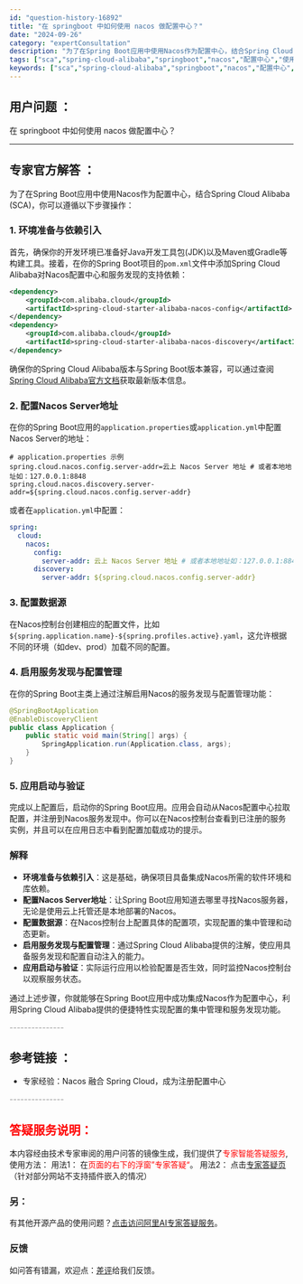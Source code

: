 ```yaml
---
id: "question-history-16892"
title: "在 springboot 中如何使用 nacos 做配置中心？"
date: "2024-09-26"
category: "expertConsultation"
description: "为了在Spring Boot应用中使用Nacos作为配置中心，结合Spring Cloud Alibaba (SCA)，你可以遵循以下步骤操作：### 1. 环境准备与依赖引入首先，确保你的开发环境已准备好Java开发工具包(JDK)以及Maven或Gradle等构建工具。接着，在你的Spring "
tags: ["sca","spring-cloud-alibaba","springboot","nacos","配置中心","使用","整合"]
keywords: ["sca","spring-cloud-alibaba","springboot","nacos","配置中心","使用","整合"]
---
```


## 用户问题 ： 
 在 springboot 中如何使用 nacos 做配置中心？  

---------------
## 专家官方解答 ：

为了在Spring Boot应用中使用Nacos作为配置中心，结合Spring Cloud Alibaba (SCA)，你可以遵循以下步骤操作：

### 1. 环境准备与依赖引入

首先，确保你的开发环境已准备好Java开发工具包(JDK)以及Maven或Gradle等构建工具。接着，在你的Spring Boot项目的`pom.xml`文件中添加Spring Cloud Alibaba对Nacos配置中心和服务发现的支持依赖：

```xml
<dependency>
    <groupId>com.alibaba.cloud</groupId>
    <artifactId>spring-cloud-starter-alibaba-nacos-config</artifactId>
</dependency>
<dependency>
    <groupId>com.alibaba.cloud</groupId>
    <artifactId>spring-cloud-starter-alibaba-nacos-discovery</artifactId>
</dependency>
```

确保你的Spring Cloud Alibaba版本与Spring Boot版本兼容，可以通过查阅[Spring Cloud Alibaba官方文档](https://github.com/alibaba/spring-cloud-alibaba/wiki)获取最新版本信息。

### 2. 配置Nacos Server地址

在你的Spring Boot应用的`application.properties`或`application.yml`中配置Nacos Server的地址：

```properties
# application.properties 示例
spring.cloud.nacos.config.server-addr=云上 Nacos Server 地址 # 或者本地地址如：127.0.0.1:8848
spring.cloud.nacos.discovery.server-addr=${spring.cloud.nacos.config.server-addr}
```

或者在`application.yml`中配置：

```yaml
spring:
  cloud:
    nacos:
      config:
        server-addr: 云上 Nacos Server 地址 # 或者本地地址如：127.0.0.1:8848
      discovery:
        server-addr: ${spring.cloud.nacos.config.server-addr}
```

### 3. 配置数据源

在Nacos控制台创建相应的配置文件，比如`${spring.application.name}-${spring.profiles.active}.yaml`，这允许根据不同的环境（如dev、prod）加载不同的配置。

### 4. 启用服务发现与配置管理

在你的Spring Boot主类上通过注解启用Nacos的服务发现与配置管理功能：

```java
@SpringBootApplication
@EnableDiscoveryClient
public class Application {
    public static void main(String[] args) {
        SpringApplication.run(Application.class, args);
    }
}
```

### 5. 应用启动与验证

完成以上配置后，启动你的Spring Boot应用。应用会自动从Nacos配置中心拉取配置，并注册到Nacos服务发现中。你可以在Nacos控制台查看到已注册的服务实例，并且可以在应用日志中看到配置加载成功的提示。

### 解释

- **环境准备与依赖引入**：这是基础，确保项目具备集成Nacos所需的软件环境和库依赖。
- **配置Nacos Server地址**：让Spring Boot应用知道去哪里寻找Nacos服务器，无论是使用云上托管还是本地部署的Nacos。
- **配置数据源**：在Nacos控制台上配置具体的配置项，实现配置的集中管理和动态更新。
- **启用服务发现与配置管理**：通过Spring Cloud Alibaba提供的注解，使应用具备服务发现和配置自动注入的能力。
- **应用启动与验证**：实际运行应用以检验配置是否生效，同时监控Nacos控制台以观察服务状态。

通过上述步骤，你就能够在Spring Boot应用中成功集成Nacos作为配置中心，利用Spring Cloud Alibaba提供的便捷特性实现配置的集中管理和服务发现功能。


<font color="#949494">---------------</font> 


## 参考链接 ：

* 专家经验：Nacos 融合 Spring Cloud，成为注册配置中心 


 <font color="#949494">---------------</font> 
 


## <font color="#FF0000">答疑服务说明：</font> 

本内容经由技术专家审阅的用户问答的镜像生成，我们提供了<font color="#FF0000">专家智能答疑服务</font>,使用方法：
用法1： 在<font color="#FF0000">页面的右下的浮窗”专家答疑“</font>。
用法2： 点击[专家答疑页](https://answer.opensource.alibaba.com/docs/intro)（针对部分网站不支持插件嵌入的情况）
### 另：


有其他开源产品的使用问题？[点击访问阿里AI专家答疑服务](https://answer.opensource.alibaba.com/docs/intro)。
### 反馈
如问答有错漏，欢迎点：[差评](https://ai.nacos.io/user/feedbackByEnhancerGradePOJOID?enhancerGradePOJOId=16903)给我们反馈。
